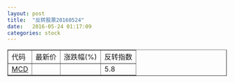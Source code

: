 ```yaml
---
layout: post
title:  "反转股票20160524"
date:   2016-05-24 01:17:09
categories: stock
---
```


<script type="text/javascript">
var stockList = []
stockList.push('gb_mcd');
</script>

<table border="1">
 <tr>
 <td>代码</td>
  <td>最新价</td>
  <td>涨跌幅(%)</td>
 <td>反转指数</td>
</tr>
  <tr id="mcd"><td><a href="http://stock.finance.sina.com.cn/usstock/quotes/MCD.html" target="_blank">MCD</a></td><td></td><td></td><td>5.8</td></tr>
</table>
